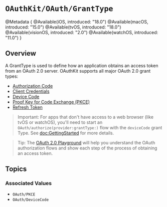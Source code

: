 # ``OAuthKit/OAuth/GrantType``

@Metadata {
    @Available(iOS, introduced: "18.0")
    @Available(macOS, introduced: "15.0")
    @Available(tvOS, introduced: "18.0")
    @Available(visionOS, introduced: "2.0")
    @Available(watchOS, introduced: "11.0")
}

## Overview
A GrantType is used to define how an application obtains an access token from an OAuth 2.0 server. OAuthKit supports all major OAuth 2.0 grant types:
- [Authorization Code](authorizationCode(_:))
- [Client Credentials](clientCredentials)
- [Device Code](deviceCode)
- [Proof Key for Code Exchange (PKCE)](pkce(_:))
- [Refresh Token](refreshToken)


> Important: For apps that don't have access to a web browser (like tvOS or watchOS), you'll need to start
an ``OAuth/authorize(provider:grantType:)`` flow with the ``deviceCode`` grant Type. See <doc:GettingStarted> for more details.

> Tip: The [OAuth 2.0 Playground](https://www.oauth.com/playground/index.html) will help you understand the OAuth authorization flows and show each step of the process of obtaining an access token.

## Topics

### Associated Values

- ``OAuth/PKCE``
- ``OAuth/DeviceCode``
